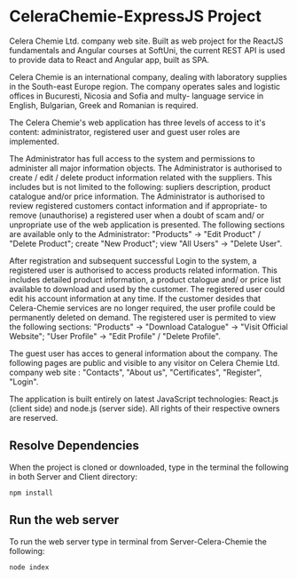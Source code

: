 # CeleraChemie-ExpressJS Project
Celera Chemie Ltd. company web site. Built as web project for the ReactJS fundamentals and Angular courses at SoftUni, the current REST API is used to provide data to React and Angular app, built as SPA.

Celera Chemie is an international company, dealing with laboratory supplies in the South-east Europe region. The company operates sales and logistic offices in Bucuresti, Nicosia and Sofia and multy- language service in English, Bulgarian, Greek and Romanian is required.

The Celera Chemie's web application has three levels of access to it's content: administrator, registered user and guest user roles are implemented.

The Administrator has full access to the system and permissions to administer all major information objects. The Administrator is authorised to create / edit / delete product information related with the suppliers. This includes but is not limited to the following: supliers description, product catalogue and/or price information. The Administrator is authorised to review registered customers contact information and if appropriate- to remove (unauthorise) a registered user when a doubt of scam and/ or unpropriate use of the web application is presented. The following sections are available only to the Administrator: "Products" -> "Edit Product" / "Delete Product"; create "New Product"; view "All Users" -> "Delete User".

After registration and subsequent successful Login to the system, a registered user is authorised to access products related information. This includes detailed product information, a product ctalogue and/ or price list available to download and used by the customer. The registered user could edit his account information at any time. If the customer desides that Celera-Chemie services are no longer required, the user profile could be permanently deleted on demand. The registered user is permited to view the following sections:
"Products" -> "Download Catalogue" -> "Visit Official Website"; "User Profile" -> "Edit Profile" / "Delete Profile".

The guest user has acces to general information about the company. The following pages are public and visible to any visitor on Celera Chemie Ltd. company web site : "Contacts", "About us", "Certificates", "Register", "Login".

The application is built entirely on latest JavaScript technologies: React.js (client side) and node.js (server side). All rights of their respective owners are reserved.

## Resolve Dependencies
When the project is cloned or downloaded, type in the terminal the following in both Server and Client directory:
```
npm install
```
## Run the web server
To run the web server type in terminal from Server-Celera-Chemie the following:
```
node index
```
